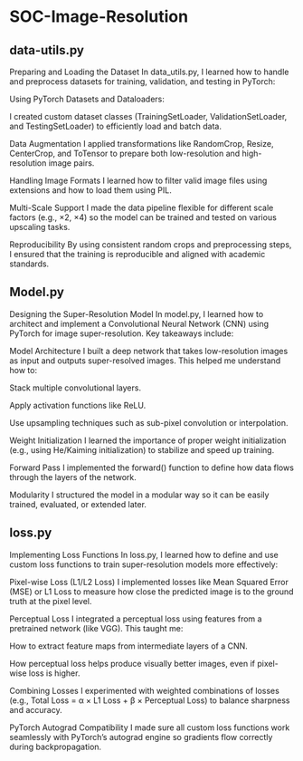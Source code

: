 # SOC-Image-Resolution

## __data-utils.py__

Preparing and Loading the Dataset
In data_utils.py, I learned how to handle and preprocess datasets for training, validation, and testing in PyTorch:

Using PyTorch Datasets and Dataloaders:

I created custom dataset classes (TrainingSetLoader, ValidationSetLoader, and TestingSetLoader) to efficiently load and batch data.

Data Augmentation
I applied transformations like RandomCrop, Resize, CenterCrop, and ToTensor to prepare both low-resolution and high-resolution image pairs.

Handling Image Formats
I learned how to filter valid image files using extensions and how to load them using PIL.

Multi-Scale Support
I made the data pipeline flexible for different scale factors (e.g., ×2, ×4) so the model can be trained and tested on various upscaling tasks.

Reproducibility
By using consistent random crops and preprocessing steps, I ensured that the training is reproducible and aligned with academic standards.

## __Model.py__


Designing the Super-Resolution Model
In model.py, I learned how to architect and implement a Convolutional Neural Network (CNN) using PyTorch for image super-resolution. Key takeaways include:

Model Architecture
I built a deep network that takes low-resolution images as input and outputs super-resolved images. This helped me understand how to:

Stack multiple convolutional layers.

Apply activation functions like ReLU.

Use upsampling techniques such as sub-pixel convolution or interpolation.

Weight Initialization
I learned the importance of proper weight initialization (e.g., using He/Kaiming initialization) to stabilize and speed up training.

Forward Pass
I implemented the forward() function to define how data flows through the layers of the network.

Modularity
I structured the model in a modular way so it can be easily trained, evaluated, or extended later.

## __loss.py__

Implementing Loss Functions
In loss.py, I learned how to define and use custom loss functions to train super-resolution models more effectively:

Pixel-wise Loss (L1/L2 Loss)
I implemented losses like Mean Squared Error (MSE) or L1 Loss to measure how close the predicted image is to the ground truth at the pixel level.

Perceptual Loss
I integrated a perceptual loss using features from a pretrained network (like VGG). This taught me:

How to extract feature maps from intermediate layers of a CNN.

How perceptual loss helps produce visually better images, even if pixel-wise loss is higher.

Combining Losses
I experimented with weighted combinations of losses (e.g., Total Loss = α × L1 Loss + β × Perceptual Loss) to balance sharpness and accuracy.

PyTorch Autograd Compatibility
I made sure all custom loss functions work seamlessly with PyTorch’s autograd engine so gradients flow correctly during backpropagation.




